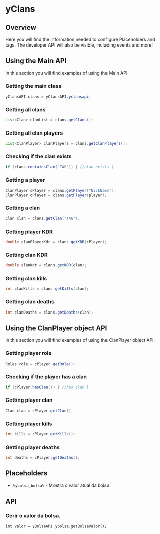 # yClans

## Overview
Here you will find the information needed to configure Placeholders and tags.
The developer API will also be visible, including events and more!

## Using the Main API
In this section you will find examples of using the Main API.

### Getting the main class
```java
yClansAPI clans = yClansAPI.yclansapi;
```

### Getting all clans
```java
List<Clan> clanList = clans.getClans();
```

### Getting all clan players
```java
List<ClanPlayer> clanPlayers = clans.getClanPlayers();
```

### Checking if the clan exists
```java
if (clans.containsClan("TAG")) { //clan exists }
```

### Getting a player
```java
ClanPlayer cPlayer = clans.getPlayer("NickName");
ClanPlayer cPlayer = clans.getPlayer(player);
```

### Getting a clan
```java
Clan clan = clans.getClan("TAG");
```

### Getting player KDR
```java
double clanPlayerKdr = clans.getKDR(cPlayer);
```

### Getting clan KDR
```java
double clanKdr = clans.getKDR(clan);
```
### Getting clan kills
```java
int clanKills = clans.getKills(clan);
```

### Getting clan deaths
```java
int clanDeaths = clans.getDeaths(clan);
```

## Using the ClanPlayer object API
In this section you will find examples of using the ClanPlayer object API.

### Getting player role
```java
Roles role = cPlayer.getRole();
```

### Checking if the player has a clan
```java
if (cPlayer.hasClan()) { //has clan }
```

### Getting player clan
```java
Clan clan = cPlayer.getClan();
```

### Getting player kills
```java
int kills = cPlayer.getKills();
```

### Getting player deaths
```java
int deaths = cPlayer.getDeaths();
```

## Placeholders
- ```%ybolsa_bolsa%``` - Mostra o valor atual da bolsa.

## API
### Gerir o valor da bolsa.
```int valor = yBolsaAPI.ybolsa.getBolsaValor();```
